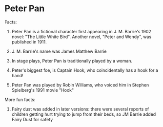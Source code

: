 # Peter Pan

Facts:
1. Peter Pan is a fictional character first appearing in J. M. Barrie's 1902 novel: "The Little White Bird". Another novel, "Peter and Wendy", was published in 1911.

2. J. M. Barrie's name was James Matthew Barrie

3. In stage plays, Peter Pan is traditionally played by a woman.

4. Peter's biggest foe, is Captain Hook, who coincidentally has a hook for a hand!

5. Peter Pan was played by Robin Williams, who voiced him in Stephen Spielberg's 1991 movie "Hook"

More fun facts:
1. Fairy dust was added in later versions: there were several reports of children getting hurt trying to jump from their beds, so JM Barrie added Fairy Dust for safety